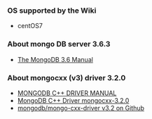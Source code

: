 ### OS supported by the Wiki
* centOS7

### About mongo DB server 3.6.3
* [The MongoDB 3.6 Manual](https://docs.mongodb.com/v3.6/)

### About mongocxx (v3) driver 3.2.0
* [MONGODB C++ DRIVER MANUAL](http://mongocxx.org/)
* [MongoDB C++ Driver  mongocxx-3.2.0](http://mongocxx.org/api/mongocxx-3.2.0/)
* [mongodb/mongo-cxx-driver v3.2 on Github](https://github.com/mongodb/mongo-cxx-driver/tree/releases/v3.2)